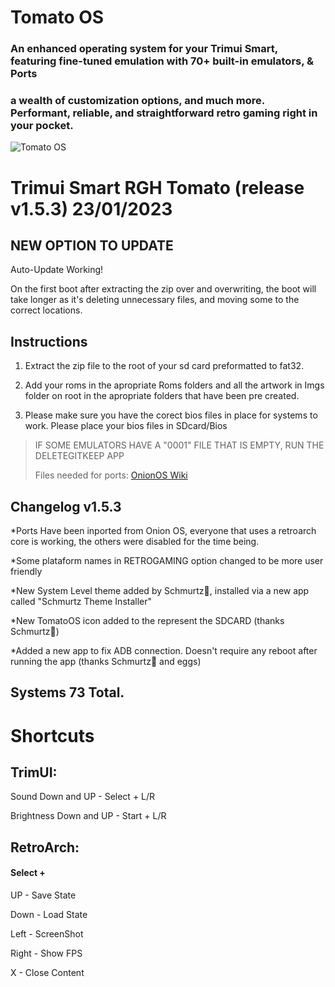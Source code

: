 # Tomato OS 
### An enhanced operating system for your Trimui Smart, featuring fine-tuned emulation with 70+ built-in emulators, & Ports
### a wealth of customization options, and much more. Performant, reliable, and straightforward retro gaming right in your pocket.

![Tomato OS](https://user-images.githubusercontent.com/36275837/214452990-b32eb5e7-a295-471d-8677-edd32f29b3e1.jpeg)



# Trimui Smart RGH Tomato (release v1.5.3) 23/01/2023 

## NEW OPTION TO UPDATE

Auto-Update Working!

On the first boot after extracting the zip over and overwriting, the boot will take longer as it's deleting unnecessary files, and moving some to the correct locations.


## Instructions

1) Extract the zip file to the root of your sd card preformatted to fat32.

2) Add your roms in the apropriate Roms folders and all the artwork in Imgs folder on root in the apropriate folders that have been pre created.

3) Please make sure you have the corect bios files in place for systems to work. Please place your bios files in SDcard/Bios

>IF SOME EMULATORS HAVE A "0001" FILE THAT IS EMPTY, RUN THE DELETEGITKEEP APP
>
>Files needed for ports: [OnionOS Wiki](https://github.com/OnionUI/Onion/wiki/Ports-Collection)


## Changelog v1.5.3

*Ports Have been inported from Onion OS, everyone that uses a retroarch core is working, the others were disabled for the time being.

*Some plataform names in RETROGAMING option changed to be more user friendly

*New System Level theme added by Schmurtz🧅, installed via a new app called "Schmurtz Theme Installer"

*New TomatoOS icon added to the represent the SDCARD (thanks Schmurtz🧅)

*Added a new app to fix ADB connection. Doesn't require any reboot after running the app (thanks Schmurtz🧅 and eggs)

## Systems 73 Total.


# Shortcuts
## TrimUI:
Sound Down and UP - Select + L/R

Brightness Down and UP - Start + L/R

## RetroArch:
#### Select +
UP - Save State

Down - Load State

Left - ScreenShot

Right - Show FPS

X - Close Content
